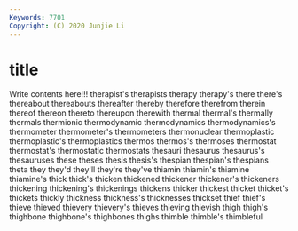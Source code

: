 ```yaml
---
Keywords: 7701
Copyright: (C) 2020 Junjie Li
---
```


# title

Write contents here!!!
therapist's 
therapists 
therapy 
therapy's 
there 
there's 
thereabout
thereabouts 
thereafter 
thereby 
therefore 
therefrom 
therein 
thereof 
thereon 
thereto 
thereupon
therewith 
thermal 
thermal's 
thermally 
thermals 
thermionic 
thermodynamic 
thermodynamics 
thermodynamics's 
thermometer
thermometer's 
thermometers 
thermonuclear 
thermoplastic 
thermoplastic's 
thermoplastics 
thermos 
thermos's 
thermoses 
thermostat
thermostat's 
thermostatic 
thermostats 
thesauri 
thesaurus 
thesaurus's 
thesauruses 
these 
theses 
thesis
thesis's 
thespian 
thespian's 
thespians 
theta 
they 
they'd 
they'll 
they're 
they've
thiamin 
thiamin's 
thiamine 
thiamine's 
thick 
thick's 
thicken 
thickened 
thickener 
thickener's
thickeners 
thickening 
thickening's 
thickenings 
thickens 
thicker 
thickest 
thicket 
thicket's 
thickets
thickly 
thickness 
thickness's 
thicknesses 
thickset 
thief 
thief's 
thieve 
thieved 
thievery
thievery's 
thieves 
thieving 
thievish 
thigh 
thigh's 
thighbone 
thighbone's 
thighbones 
thighs
thimble 
thimble's 
thimbleful 
